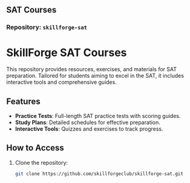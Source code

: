## SAT Courses

### Repository: `skillforge-sat`

# SkillForge SAT Courses

This repository provides resources, exercises, and materials for SAT preparation. Tailored for students aiming to excel in the SAT, it includes interactive tools and comprehensive guides.

## Features

- **Practice Tests**: Full-length SAT practice tests with scoring guides.
- **Study Plans**: Detailed schedules for effective preparation.
- **Interactive Tools**: Quizzes and exercises to track progress.

## How to Access

1. Clone the repository:
   ```bash
   git clone https://github.com/skillforgeclub/skillforge-sat.git
   ```
